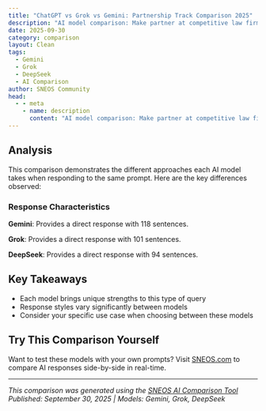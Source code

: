 ```yaml
---
title: "ChatGPT vs Grok vs Gemini: Partnership Track Comparison 2025"
description: "AI model comparison: Make partner at competitive law firm - career advancement strategy..."
date: 2025-09-30
category: comparison
layout: Clean
tags:
  - Gemini
  - Grok
  - DeepSeek
  - AI Comparison
author: SNEOS Community
head:
  - - meta
    - name: description
      content: "AI model comparison: Make partner at competitive law firm - career advancement strategy..."
---
```


<ChatComparison
  title="ChatGPT vs Grok vs Gemini: Partnership Track Comparison 2025"
  prompt="Make partner at competitive law firm - career advancement strategy"
  :responses='{
    "Gemini": "Okay, making partner at a competitive law firm is a marathon, not a sprint. It requires consistently excellent work, a strong reputation, and a dedicated, strategic approach. Here\u0027s a breakdown of a comprehensive career advancement strategy:\n\n**I. Foundational Excellence (The Price of Entry):**\n\n*   **A. Exceptional Legal Work:**\n    *   **Technical Mastery:**  Deep understanding of your practice area. Consistently produce high-quality legal work: research, writing, analysis, negotiation, and courtroom skills (if applicable).\n    *   **Attention to Detail:**  Accuracy is paramount. Proofread everything meticulously.\n    *   **Proactive Problem Solving:**  Anticipate issues, identify solutions, and take initiative.  Don\u0027t just do what you\u0027re told; think critically about the case or transaction.\n    *   **Efficiency:**  Billable hours matter.  Develop strategies to work efficiently without sacrificing quality.  Track your time meticulously and ethically.\n    *   **Seek Feedback and Improvement:**  Actively solicit feedback from partners, senior associates, and even clients.  Be receptive to criticism and demonstrate a commitment to continuous improvement.  Don\u0027t take it personally.\n*   **B. Client Service:**\n    *   **Responsiveness:**  Respond to client inquiries promptly and professionally.\n    *   **Communication:**  Keep clients informed about the progress of their matters.  Explain complex legal issues in a clear and understandable way.\n    *   **Building Relationships:**  Go beyond just providing legal advice.  Get to know your clients, understand their businesses, and build genuine relationships.  Remember their birthdays, learn about their interests, and attend industry events.\n    *   **Exceed Expectations:**  Strive to deliver more than what is expected.  Anticipate client needs and offer proactive solutions.\n*   **C. Firm Culture and Contributions:**\n    *   **Professionalism:**  Maintain a professional demeanor at all times.\n    *   **Teamwork:**  Be a team player.  Collaborate effectively with colleagues, support staff, and other departments within the firm.\n    *   **Mentorship:**  Offer guidance and support to junior associates and paralegals.\n    *   **Firm Activities:**  Participate in firm events, committees, and pro bono activities.  Show your commitment to the firm\u0027s success.\n    *   **Respect:** Treat everyone with respect, regardless of their position.  This includes support staff.\n\n**II. Strategic Positioning (Making Yourself Visible and Valuable):**\n\n*   **A. Identify Your \u0022Brand\u0022:**\n    *   **Strengths and Interests:**  What are you really good at and genuinely passionate about?  What do you want to be known for within the firm and in the broader legal community?\n    *   **Market Needs:**  What are the emerging trends and needs in your practice area?  How can you position yourself to be a leader in those areas?\n    *   **Firm Goals:**  What are the firm\u0027s strategic priorities?  How can you align your brand with those goals?\n    *   **Develop a Niche:**  Consider specializing in a sub-area within your practice. This can make you the \u0022go-to\u0022 person for specific types of cases or transactions.\n*   **B. Seek Out Opportunities:**\n    *   **High-Profile Matters:**  Volunteer for challenging and high-profile cases or transactions.  These opportunities provide valuable experience and increase your visibility.\n    *   **Key Partners:**  Work with partners who have influence and a track record of sponsoring associates for partnership.  Learn from them and seek their guidance.\n    *   **Business Development:**  Participate in business development activities, such as attending industry events, writing articles, and giving presentations.\n    *   **Internal Initiatives:**  Volunteer for internal committees and initiatives that align with your interests and skills.\n    *   **Raise Your Hand:** Don\u0027t be afraid to volunteer for things or take on new challenges. Be known as someone who is willing to go the extra mile.\n*   **C. Build Relationships:**\n    *   **Partners:**  Cultivate relationships with partners outside of your immediate team.  Attend firm events, have coffee or lunch, and seek their advice.\n    *   **Senior Associates:**  Learn from senior associates who are on the partnership track.  Understand their strategies and challenges.\n    *   **Clients:**  Develop strong relationships with key clients.  Become their trusted advisor and advocate.\n    *   **External Network:**  Build relationships with lawyers, judges, and other professionals in your field.  Attend industry events, join professional organizations, and participate in networking opportunities.\n    *   **Be Genuine:** People can tell when you\u0027re being insincere. Be authentic and build real connections.\n\n**III. Demonstrating Leadership and Business Acumen (Beyond Legal Skills):**\n\n*   **A. Business Development:**\n    *   **Client Origination:**  Actively seek out new clients and business opportunities.  Develop a business plan and track your progress.\n    *   **Cross-Selling:**  Identify opportunities to cross-sell other firm services to your existing clients.\n    *   **Marketing Yourself:**  Develop a personal marketing strategy to promote your expertise and build your brand.  This could include writing articles, giving presentations, and participating in social media.\n    *   **Track Your Efforts:**  Keep meticulous records of your business development activities and their results.\n*   **B. Management Skills:**\n    *   **Team Leadership:**  Effectively manage and mentor junior associates and paralegals.\n    *   **Project Management:**  Successfully manage complex cases or transactions, ensuring that they are completed on time and within budget.\n    *   **Financial Acumen:**  Understand the firm\u0027s financial performance and how your work contributes to its profitability.  Be mindful of billable hours and expenses.\n*   **C. Strategic Thinking:**\n    *   **Industry Knowledge:**  Stay up-to-date on industry trends and developments.\n    *   **Competitive Analysis:**  Understand the firm\u0027s competitive landscape and identify opportunities to differentiate it from its competitors.\n    *   **Problem Solving:**  Demonstrate the ability to think strategically and solve complex business problems.\n    *   **Contribute Ideas:**  Share your insights and ideas with partners and firm management.\n\n**IV. The Partnership Process (Navigating the Final Stages):**\n\n*   **A. Understanding the Criteria:**\n    *   **Formal Requirements:**  Know the firm\u0027s formal requirements for partnership, such as minimum billable hours, business development targets, and internal evaluations.\n    *   **Informal Expectations:**  Understand the informal expectations of the partnership, such as leadership skills, client relationships, and contributions to the firm\u0027s culture.\n*   **B. Building Support:**\n    *   **Partner Advocates:**  Identify partners who are willing to advocate for your candidacy.  Seek their advice and support.\n    *   **Addressing Concerns:**  Be proactive in addressing any concerns that partners may have about your candidacy.\n*   **C. The Interview Process:**\n    *   **Prepare Thoroughly:**  Practice your interview skills and be prepared to answer questions about your accomplishments, goals, and contributions to the firm.\n    *   **Highlight Your Strengths:**  Emphasize your key strengths and demonstrate how you will contribute to the firm\u0027s future success.\n    *   **Be Confident and Professional:**  Project confidence and professionalism throughout the interview process.\n    *   **Know Your Numbers:** Be able to articulate your billables, originations, and collections in a clear and compelling manner.\n*   **D. Be Patient and Persistent:**\n    *   **The partnership process can be lengthy and competitive.**  Be patient and persistent in your efforts.\n    *   **Don\u0027t Take It Personally:**  If you are not selected for partnership, don\u0027t take it personally.  Seek feedback from partners and use it to improve your performance.\n\n**V. Ongoing Considerations:**\n\n*   **Mentorship:**  Seek out mentors who can provide guidance and support throughout your career.\n*   **Networking:**  Continue to build and maintain your network of contacts.\n*   **Professional Development:**  Stay up-to-date on the latest legal developments and industry trends.\n*   **Work-Life Balance:**  Strive to maintain a healthy work-life balance to avoid burnout. This is especially critical in the long run.\n*   **Ethics:**  Always maintain the highest ethical standards. Your reputation is your most valuable asset.\n\n**Key Takeaways:**\n\n*   **Consistency is Key:**  This is a long-term process.  Consistently excel in your work, build strong relationships, and demonstrate your commitment to the firm\u0027s success.\n*   **Be Proactive:**  Don\u0027t wait for opportunities to come to you.  Actively seek them out.\n*   **Build Relationships:**  Cultivate strong relationships with partners, clients, and colleagues.\n*   **Demonstrate Business Acumen:**  Show that you understand the business side of the legal profession and can contribute to the firm\u0027s profitability.\n*   **Be Yourself:**  Be authentic and genuine in your interactions with others.\n\nBy following this comprehensive strategy, you can significantly increase your chances of making partner at a competitive law firm. Good luck! Remember to tailor this advice to your specific firm\u0027s culture and expectations.\n",
    "Grok": "Making partner at a competitive law firm is a challenging yet achievable goal that requires strategic planning, consistent performance, and a strong professional network. The journey typically spans 7-10 years (or more) after starting as an associate, depending on the firm\u2019s structure and your specialization. Below is a detailed career advancement strategy to position yourself as a strong candidate for partnership.\n\n---\n\n### 1. Excel in Performance and Billable Hours\n- **Master Your Craft**: Deliver exceptional legal work. Be meticulous, reliable, and proactive in solving client problems. High-quality work builds trust with senior partners and clients, which is critical for partnership.\n- **Meet or Exceed Billable Hours**: Consistently hit or surpass the firm\u2019s billable hour targets (often 1,800\u20132,200 hours annually at top firms). This demonstrates your commitment and work ethic. Track your time diligently and prioritize efficiency.\n- **Specialize in a Niche**: Become the go-to associate for a specific practice area or industry (e.g., IP litigation, M\u0026A, or healthcare law). Specialization makes you indispensable and helps you stand out.\n- **Take Ownership**: Treat cases and deals as if you\u2019re already a partner. Show initiative by anticipating issues, proposing solutions, and managing junior associates or support staff.\n\n**Action Step**: Seek feedback regularly from partners on your work. Use it to improve and align with their expectations.\n\n---\n\n### 2. Build a Book of Business\n- **Develop Client Relationships**: Start cultivating your own clients early. Even as a mid-level associate, look for opportunities to bring in small matters or referrals. Partners value rainmakers who can generate revenue.\n- **Network Externally**: Attend industry conferences, bar association events, and client-facing functions. Build genuine relationships with potential clients, in-house counsel, and referral sources.\n- **Leverage Firm Resources**: Join firm-sponsored marketing initiatives or committees to gain exposure to clients. Ask to shadow partners during client pitches to learn how to win business.\n- **Target Emerging Markets**: Identify growing industries or legal needs (e.g., tech, renewable energy, data privacy) where you can establish yourself as an expert and attract clients.\n\n**Action Step**: Set a goal to bring in at least one small client or matter per year starting as a mid-level associate. Document and report your contributions to firm leadership.\n\n---\n\n### 3. Cultivate Internal Relationships and Visibility\n- **Secure Mentors and Sponsors**: Identify influential partners who can advocate for you during partnership discussions. A mentor provides guidance; a sponsor actively promotes your candidacy. Build these relationships by seeking their advice, working on their matters, and showing loyalty.\n- **Be a Team Player**: Collaborate well with peers and support staff. Avoid office politics or being seen as overly competitive. A reputation for collegiality matters in partnership decisions.\n- **Gain Visibility**: Volunteer for high-profile cases, pro bono work, or firm committees (e.g., diversity initiatives, recruiting). Publish articles or speak at conferences to raise your profile both inside and outside the firm.\n- **Understand Firm Culture**: Each firm has unique values and partnership criteria. Some prioritize billables, others business development or leadership. Learn what your firm rewards and tailor your efforts accordingly.\n\n**Action Step**: Schedule regular check-ins with a trusted partner or mentor to discuss your progress toward partnership. Ask for specific advice on what you need to improve.\n\n---\n\n### 4. Demonstrate Leadership and Management Skills\n- **Lead Matters**: As a senior associate, take on leadership roles in managing cases or deals. Delegate effectively, oversee junior associates, and ensure deadlines are met.\n- **Train and Mentor Juniors**: Actively mentor newer associates. This shows you can manage people\u2014a key skill for partners who oversee teams.\n- **Contribute to Firm Strategy**: Offer ideas for improving firm processes, marketing, or client service. Partners want to see that you think beyond your own workload.\n- **Handle Pressure**: Stay calm and decisive under stress. Partners are expected to manage crises and high-stakes situations with confidence.\n\n**Action Step**: Request opportunities to lead a small client matter or internal project. Use it to showcase your ability to manage responsibilities.\n\n---\n\n### 5. Understand the Partnership Track and Timing\n- **Know the Criteria**: Research your firm\u2019s partnership process\u2014whether it\u2019s up-or-out, how many years it typically takes, and whether it\u2019s equity or non-equity partnership. Some firms have clear timelines (e.g., 8 years), while others are more discretionary.\n- **Track Your Progress**: Regularly assess your performance against partnership benchmarks (billables, client origination, leadership). If you\u2019re falling short, address gaps early.\n- **Prepare for the Partnership Interview**: When nearing consideration, be ready to articulate your value\u2014your book of business, expertise, and vision for contributing to the firm\u2019s future.\n- **Consider Lateral Moves**: If partnership seems unattainable at your current firm due to competition or structure, explore lateral opportunities at firms with clearer paths or smaller partnerships.\n\n**Action Step**: Speak with recently promoted partners at your firm to understand what tipped the scales in their favor. Use their insights to fine-tune your approach.\n\n---\n\n### 6. Balance Work and Personal Brand\n- **Maintain Work-Life Balance (as Much as Possible)**: Burnout can derail your progress. Set boundaries where feasible, and prioritize mental and physical health to sustain long-term performance.\n- **Build a Personal Brand**: Establish yourself as a thought leader through writing, speaking engagements, or social media (e.g., LinkedIn). This enhances your reputation and attracts clients.\n- **Stay Ethical**: Uphold the highest standards of professionalism and integrity. Any ethical misstep can disqualify you from partnership.\n\n**Action Step**: Identify one or two non-work activities (e.g., hobbies, family time) to recharge weekly, and stick to them even during busy periods.\n\n---\n\n### 7. Key Milestones by Career Stage\n- **Years 1-3 (Junior Associate)**: Focus on learning, meeting billable targets, and building technical skills. Seek mentorship and start networking.\n- **Years 4-6 (Mid-Level Associate)**: Take on more responsibility, begin client development, and establish a niche. Gain visibility within the firm.\n- **Years 7\u002B (Senior Associate)**: Drive business development, lead matters, and solidify relationships with partners. Position yourself as indispensable.\n\n---\n\n### 8. Potential Challenges and How to Overcome Them\n- **High Competition**: Differentiate yourself through specialization, client origination, or leadership. Don\u2019t just blend in with other associates.\n- **Economic Downturns**: If the firm cuts partners or slows promotions, emphasize your value through consistent revenue generation or cost-saving ideas.\n- **Lack of Mentorship**: Seek external mentors through bar associations or alumni networks if internal sponsors are unavailable.\n- **Work-Life Strain**: Communicate openly with partners about workload concerns while demonstrating commitment. Use firm resources like staffing coordinators to manage demands.\n\n---\n\n### Final Thoughts\nMaking partner requires aligning your skills, relationships, and business acumen with the firm\u2019s needs. It\u2019s not just about working hard\u2014it\u2019s about working smart, being strategic, and consistently proving your worth. Stay patient but proactive; partnership is a long game. If the path at your current firm isn\u2019t viable, don\u2019t hesitate to explore other firms or even start your own practice.\n\n**Pro Tip**: Keep a running \u201Cpartnership portfolio\u201D documenting your achievements\u2014billable hours, cases won, clients brought in, and leadership roles. This will be invaluable when making your case to the partnership committee.",
    "DeepSeek": "Of course. Making partner at a competitive law firm is a marathon, not a sprint. It requires a deliberate, multi-faceted strategy that begins on day one as an associate.\n\nHere is a comprehensive career advancement strategy, broken down into phases and key pillars.\n\n### The Foundation: Core Principles\n\nBefore the specific tactics, internalize these three principles:\n\n1.  **Own Your Career:** No one will manage your career for you. You must be proactive, seek feedback, and drive your own development.\n2.  **It\u0027s a Business Development Game:** At its core, partnership is about your ability to generate and sustain revenue for the firm. Excellent legal work is the price of entry, not the differentiator.\n3.  **Be a \u0022Firm Citizen\u0022:** You need to be seen as someone who contributes to the firm\u0027s culture, stability, and reputation, not just your own practice.\n\n---\n\n### Phase 1: The Early Years (Junior Associate - Years 1-3)\n\n**Goal:** Build a rock-solid foundation of legal skills and establish your reputation.\n\n*   **Master Your Craft:** Be obsessive about the quality of your work.\n    *   **Exceed Expectations:** Don\u0027t just meet deadlines; beat them. Don\u0027t just identify issues; propose solutions.\n    *   **Attention to Detail:** Be the associate partners trust to catch the tiny error that could sink a deal or case. Zero typos.\n    *   **Become an Expert in a Niche:** Early on, try to develop a reputation for knowing a specific, valuable area better than anyone else at your level (e.g., a specific type of contract, a regulatory quirk, a discovery technology).\n\n*   **Manage Up Effectively:**\n    *   **Understand the Assignment:** Before starting, confirm the objective, format, and deadline.\n    *   **No Surprises:** Communicate early and often. If a problem arises, flag it immediately with a proposed path forward.\n    *   **Control Your Workflow:** Be organized and reliable. Use your work product and communication style to make your partners\u0027 lives easier.\n\n*   **Build Internal Relationships:**\n    *   **Find Sponsors, Not Just Mentors:** A mentor gives advice. A *sponsor* has power and advocates for you behind closed doors. Identify 2-3 senior partners who believe in you and will stake their reputation on your success.\n    *   **Work for Multiple Partners:** Don\u0027t get siloed into one partner\u0027s practice. Diversify your exposure to different partners and practice groups to build a broader base of support.\n    *   **Be a Team Player:** Help your fellow associates. Share credit. A reputation for collaboration is crucial.\n\n---\n\n### Phase 2: The Middle Years (Mid-Level Associate - Years 4-6)\n\n**Goal:** Transition from a legal technician to a emerging business professional and trusted advisor.\n\n*   **Develop a \u0022Business Owner\u0022 Mindset:**\n    *   **Understand Firm Economics:** Learn how the firm makes money. Understand metrics like billable hours, realization rates, and leverage. Ask a friendly finance partner or CFO for a tutorial.\n    *   **Manage Your Practice:** Start thinking about your workload, staffing, and matter management proactively. Can you delegate effectively to junior associates?\n\n*   **Begin Business Development (BD):**\n    *   **Start Small:** You\u0027re not expected to land a Fortune 100 client yet.\n    *   **Leverage Your Network:** Reconnect with law school friends, college alumni, and former colleagues. Let them know what you do.\n    *   **Support Partner BD:** Volunteer to help with pitches, write articles for a partner\u0027s byline, or prepare research for a client seminar. Be indispensable to their BD efforts.\n    *   **Develop a \u0022Platform\u0022:** Start speaking at industry conferences, writing articles (even for firm blogs/alertes), and getting your name out there as a thought leader.\n\n*   **Increase Client Responsibility:**\n    *   **Become the \u0022Go-To\u0022 Associate:** Strive to be the associate the client asks for by name. Build direct, trusted relationships with client counterparts.\n    *   **Start Answering \u0022Why\u0022:** Shift from just telling a client *what* the law is, to advising them *why* it matters and *what* they should do from a business perspective.\n\n---\n\n### Phase 3: The Run-Up (Senior Associate / Counsel - Years 7\u002B)\n\n**Goal:** Demonstrate unequivocally that you have what it takes to be a partner by acting like one.\n\n*   **Ramp Up Business Development Significantly:**\n    *   **Have a Plan:** Create a formal BD plan. Which industries will you target? What conferences will you attend? What will you write about?\n    *   **Start Originating:** This is non-negotiable at most competitive firms. Begin to develop your own \u0022book of business.\u0022 This can start small\u2014a matter from a college friend\u0027s company, a referral from a contact, etc. The key is to show the *potential* for growth.\n    *   **Cross-Sell:** Introduce your clients to partners in other practice areas. This demonstrates a firm-first mentality and adds value to the client relationship.\n\n*   **Demonstrate Leadership:**\n    *   **Mentor Junior Associates:** Formally or informally, take junior lawyers under your wing. Your ability to develop talent is a key indicator of your leadership potential.\n    *   **Contribute to Firm Management:** Volunteer for committees (Hiring, Associates, Pro Bono, Tech). This gets you visibility with the partnership and shows you care about the firm as an institution.\n    *   **Have a Point of View:** In partner meetings (if you attend), be prepared, thoughtful, and contribute meaningfully to strategic discussions.\n\n*   **Formalize Your Pitch:**\n    *   **The \u0022Business Case\u0022:** You must be able to articulate a clear, compelling case for your partnership. This includes:\n        *   **Your Legal Expertise:** What you do.\n        *   **Your Business Plan:** Your concrete plan for growing your practice and its revenue.\n        *   **Your \u0022Book\u0022:** Your current portable business and a realistic pipeline.\n        *   **Your Value to the Firm:** Why you, as a partner, will make the firm stronger, richer, and better.\n\n---\n\n### The Four Pillars of Partnership (A Summary)\n\nWeave these four pillars throughout your entire journey:\n\n1.  **Exceptional Legal Work (The Baseline):** You must be a top-tier lawyer.\n2.  **Business Generation (The Differentiator):** You must show the ability to attract and retain clients.\n3.  **Firm Citizenship \u0026 Leadership (The Tie-Breaker):** You must be someone others want as a colleague and leader.\n4.  **Strategic Relationships (The Engine):** You must have powerful sponsors who will champion you.\n\n### Common Pitfalls to Avoid\n\n*   **Being a \u0022Lone Wolf\u0022:** No one makes partner alone. You need a coalition of supporters.\n*   **Focusing Only on Hours:** High billables are necessary but not sufficient. A 2,800-hour associate with no BD prospects will often lose to a 2,400-hour associate with a clear business plan.\n*   **Poor Attitude:** Avoid office politics, complaining, or being difficult to work with. Partners want to add people who improve the culture.\n*   **Ignoring Feedback:** Take formal and informal reviews seriously. If you\u0027re told you need to improve your writing or client skills, treat it as a mandate.\n*   **Waiting Too Long to Start BD:** The runway is long. Start building your network and profile in years 3-4, not year 8.\n\n### Final Reality Check\n\nThe path is grueling and the odds are long. Be honest with yourself. Is this the life you want? The pressure only increases at the partner level.\n\nIf you are committed, this strategy will position you to maximize your chances. Good luck."
  }'
  published-date="12:55"
/>

## Analysis

This comparison demonstrates the different approaches each AI model takes when responding to the same prompt. Here are the key differences observed:

### Response Characteristics

**Gemini**: Provides a direct response with 118 sentences. 

**Grok**: Provides a direct response with 101 sentences. 

**DeepSeek**: Provides a direct response with 94 sentences. 

## Key Takeaways

- Each model brings unique strengths to this type of query
- Response styles vary significantly between models
- Consider your specific use case when choosing between these models

## Try This Comparison Yourself

Want to test these models with your own prompts? Visit [SNEOS.com](https://sneos.com) to compare AI responses side-by-side in real-time.

---

*This comparison was generated using the [SNEOS AI Comparison Tool](https://sneos.com)*
*Published: September 30, 2025 | Models: Gemini, Grok, DeepSeek*
